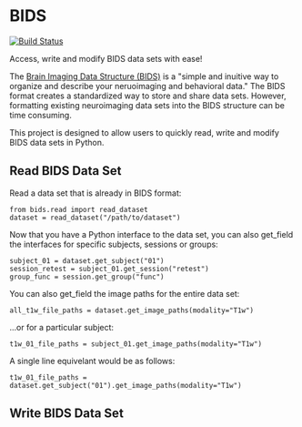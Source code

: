 # BIDS
[![Build Status](https://travis-ci.org/ellisdg/bids.svg?branch=master)](https://travis-ci.org/ellisdg/bids)

Access, write and modify BIDS data sets with ease!

The [Brain Imaging Data Structure (BIDS)](http://bids.neuroimaging.io/) is a "simple and inuitive way to organize and 
describe your neruoimaging and behavioral data." The BIDS format creates a standardized way to store and share data 
sets.
However, formatting existing neuroimaging data sets into the BIDS structure can be time consuming.

This project is designed to allow users to quickly read, write and modify BIDS data sets in Python.

## Read BIDS Data Set
Read a data set that is already in BIDS format:
```
from bids.read import read_dataset
dataset = read_dataset("/path/to/dataset")
```
Now that you have a Python interface to the data set, you can also get_field the interfaces for specific subjects, sessions or
groups:
```
subject_01 = dataset.get_subject("01")
session_retest = subject_01.get_session("retest")
group_func = session.get_group("func")
```
You can also get_field the image paths for the entire data set:
```
all_t1w_file_paths = dataset.get_image_paths(modality="T1w")
```
...or for a particular subject:
```
t1w_01_file_paths = subject_01.get_image_paths(modality="T1w")
```
A single line equivelant would be as follows:
```
t1w_01_file_paths = dataset.get_subject("01").get_image_paths(modality="T1w")
```
## Write BIDS Data Set